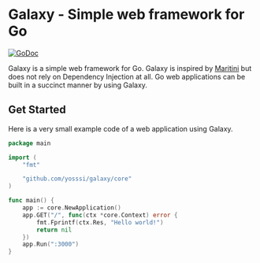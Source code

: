 # Galaxy - Simple web framework for Go

[![GoDoc](https://godoc.org/github.com/yosssi/galaxy?status.png)](https://godoc.org/github.com/yosssi/galaxy)

Galaxy is a simple web framework for Go. Galaxy is inspired by [Maritini](https://github.com/go-martini/martini) but does not rely on Dependency Injection at all. Go web applications can be built in a succinct manner by using Galaxy.

## Get Started

Here is a very small example code of a web application using Galaxy.

```go
package main

import (
	"fmt"

	"github.com/yosssi/galaxy/core"
)

func main() {
	app := core.NewApplication()
	app.GET("/", func(ctx *core.Context) error {
		fmt.Fprintf(ctx.Res, "Hello world!")
		return nil
	})
	app.Run(":3000")
}
```
